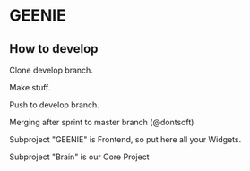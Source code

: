 # GEENIE #

## How to develop ##
Clone develop branch.

Make stuff.

Push to develop branch.

Merging after sprint to master branch (@dontsoft)

Subproject "GEENIE" is Frontend, so put here all your Widgets.

Subproject "Brain" is our Core Project




